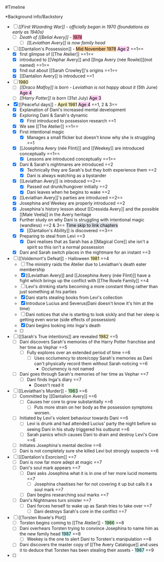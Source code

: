 #Timeline 

*Background info/Backstory


- [ ] *[[First Wizarding War]] - officially began in 1970 (foundations as early as 1940s)*
	- [ ] *Death of [[Belial Avery]] - <mark style="background: #FF5582A6;">1974</mark>*
		- [ ] *[[Leviathan Avery]] is now family head*
- [ ] [[Dantalion's Possession]] - <mark style="background: #FFB86CA6;"> Mid November 1978</mark> <mark style="background: #FFB8EBA6;">Age 2</mark> ==1==
	- [x] first glimpse of [[The Atelier]] ==1==
	- [x] introduced to [[Vephar Avery]] and [[Inga Avery (née Rowle)]](not named) ==1==
	- [x] find out about [[Sarah Crowley]]'s origins ==1==
	- [x] [[Dantalion Avery]] is introduced ==1
- [ ]  <mark style="background: #FFF3A3A6;">1980</mark> 
	- [ ] *[[Draco Malfoy]] is born - Leviathan is not happy about it* (5th June) <mark style="background: #FFB8EBA6;">Age 4</mark>
	- [ ] *[[Harry Potter]] is born* (31st July) <mark style="background: #FFB8EBA6;">Age 3 </mark>
- [x] [[Peaceful days]] - <mark style="background: #FFF3A3A6;">April 1981</mark> <mark style="background: #FFB8EBA6;">Age 4</mark> ==1, 2 & 3==
	- [x] Explanation of Dani's increased mental development
	- [x] Exploring Dani & Sarah's dynamic
		- [x] First introduced to possession research ==1
	- [x] We see [[The Atelier]] ==1==
	- [x] First intentional magic
		- [x] Manages a small flicker but doesn't know why she is struggling ==1
	- [x] [[Josephina Avery (née Flint)]] and [[Weekey]] are introduced conceptually ==1==
		- [x] Lessons are introduced conceptually ==1==
	- [x] Dani & Sarah's nightmares are introduced ==2
		- [x] Technically they are Sarah's but they both experience them ==2
		- [x] Dani is always watching as a bystander
	- [x] [[Leviathan Avery]] is introduced ==2==
		- [x] Passed out drunk/hungover initially ==2
		- [x] Dani leaves when he begins to wake ==2
	- [x] [[Leviathan Avery]]'s parties are introduced ==2==
	- [x] Josephina and Weekey are properly introduced ==2
	- [x] Josephina's history lesson about [[Cressida Avery]] and the possible [[Male Veela]] in the Avery heritage
	- [x] Further study on why Dani is struggling with intentional magic (wandless) ==2 & 3== <mark style="background: #CACFD9A6;">Time skip to link chapters</mark>
		- [x] [[Dantalion's Ability]] is discovered  ==3==
	- [x] Preparing to steal from Levi ==3
		- [x] Dani realises that as Sarah has a [[Magical Core]] she isn't a spirit so this isn't a normal possession
	- [x] Dani and Sarah switch places in the nightmare for an instant ==3
- [ ] [[Voldemort's Defeat]] - Halloween <mark style="background: #FFF3A3A6;">1981</mark> ==4
	- [ ] The ministry raids the Atelier due to Leviathan's death eater membership
	- [x] [[Leviathan Avery]] and [[Josephina Avery (née Flint)]] have a fight which brings up the conflict with [[The Rowle Family]] ==4
	- [ ] Levi's drinking starts becoming a more constant thing rather than just something at his parties
	- [x] Dani starts stealing books from Levi's collection
	- [x] Introduce Lucius and Severus(Dani doesn't know it's him at the time)
	- [ ] Dani notices that she is starting to look sickly and that her sleep is getting even worse (side effects of possession)
	- [x] Dani begins looking into Inga's death
	- [ ] 
- [ ] [[Sarah's True intentions]] are revealed <mark style="background: #FFF3A3A6;">1982</mark> ==5
	- [ ] Dani discovers Sarah's memories of the Harry Potter franchise and her time as Vephar ==5
		- [ ] Fully explores over an extended period of time ==6
			- [ ] Uses occlumency to store/copy Sarah's memories as Dani can't physically record them without Sarah noticing ==6
				- Occlumency is not named
	- [ ] Dani goes through Sarah's memories of her time as Vephar ==7
		- [ ] Dani finds Inga's diary ==7
			- Doesn't read it
- [ ] [[Leviathan's Murder]] - <mark style="background: #BBFABBA6;">1983</mark> ==6
	- [ ] Committed by [[Dantalion Avery]] ==6
		- [ ] Causes her core to grow substantially ==6
			- [ ] Puts more strain on her body as the possession symptoms worsen.
	- [ ] Initiated by Levi's violent behaviour towards Dani ==6
		- [ ] Levi is drunk and had attended Lucius' party the night before so seeing Dani in his study triggered his outburst ==6
		- [ ] Sarah panics which causes Dani to drain and destroy Levi's Core ==6
	- [ ] Initiates Josephina's mental decline ==6
	- [ ] Dani is not completely sure she killed Levi but strongly suspects ==6
- [ ] [[Dantalion's Exorcism]] ==7
	- [ ] Dani is now far more adept at magic ==7
	- [ ] Dani's soul mark appears ==7
		- [ ] Dani asks Josephina what it is in one of her more lucid moments ==7
			- [ ] Josephina chastises her for not covering it up but calls it a soul mark ==7
		- [ ] Dani begins researching soul marks ==7
	- [ ] Dani's Nightmares turn sinister ==7
		- [ ] Dani forces herself to wake up as Sarah tries to take over ==7
			- [ ] Dani destroys Sarah's core in the conflict ==7
- [ ] [[Torsten Rowle's Plot]]
	- [ ] Torsten begins coming to [[The Atelier]] - <mark style="background: #BBFABBA6;">1986</mark> ==8
	- [ ] Dani overhears Torsten trying to convince Josephina to name him as the new family head <mark style="background: #ABF7F7A6;">1987</mark> ==8
		- [ ] Weekey is the one to alert Dani to Torsten's manipulation ==8
	- [ ] Dani discovers the master copy of [[The Avery Catalogue]] and uses it to deduce that Torsten has been stealing their assets - <mark style="background: #ABF7F7A6;">1987</mark> ==9
- [ ] 

